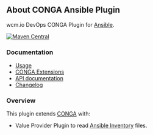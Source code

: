 ## About CONGA Ansible Plugin

wcm.io DevOps CONGA Plugin for [Ansible][ansible].

[![Maven Central](https://maven-badges.herokuapp.com/maven-central/io.wcm.devops.conga.plugins/io.wcm.devops.conga.plugins.ansible/badge.svg)](https://maven-badges.herokuapp.com/maven-central/io.wcm.devops.conga.plugins/io.wcm.devops.conga.plugins.ansible)


### Documentation

* [Usage][usage]
* [CONGA Extensions][extensions]
* [API documentation][apidocs]
* [Changelog][changelog]


### Overview

This plugin extends [CONGA][conga] with:

* Value Provider Plugin to read [Ansible Inventory][ansible-inventory] files.



[usage]: usage.html
[extensions]: extensions.html
[apidocs]: conga-ansible-plugin/apidocs/
[changelog]: changes-report.html
[conga]: http://devops.wcm.io/conga/
[ansible]: https://www.ansible.com/
[ansible-inventory]: http://docs.ansible.com/ansible/latest/intro_inventory.html
